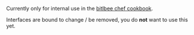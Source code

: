 Currently only for internal use in the [bitlbee chef cookbook](https://github.com/promisedlandt/cookbook-bitlbee).

Interfaces are bound to change / be removed, you do **not** want to use this yet.
